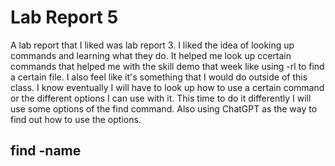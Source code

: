 # Lab Report 5

A lab report that I liked was lab report 3. I liked the idea of looking up commands and learning what they do. It helped me look up ccertain commands that helped me with the skill demo that week like using -rl to find a certain file. I also feel like it's something that I would do outside of this class. I know eventually I will have to look up how to use a certain command or the different options I can use with it. This time to do it differently I will use some options of the find command. Also using ChatGPT as the way to find out how to use the options.

## find -name
